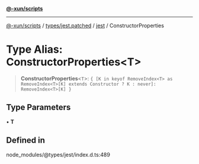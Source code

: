 [**@-xun/scripts**](../../../../../README.md)

***

[@-xun/scripts](../../../../../README.md) / [types/jest.patched](../../../README.md) / [jest](../README.md) / ConstructorProperties

# Type Alias: ConstructorProperties\<T\>

> **ConstructorProperties**\<`T`\>: `{ [K in keyof RemoveIndex<T> as RemoveIndex<T>[K] extends Constructor ? K : never]: RemoveIndex<T>[K] }`

## Type Parameters

• **T**

## Defined in

node\_modules/@types/jest/index.d.ts:489

